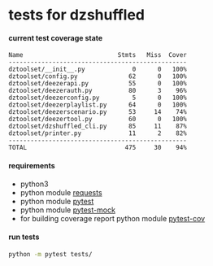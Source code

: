 # tests for dzshuffled


#### current test coverage state
```
Name                          Stmts   Miss  Cover
-------------------------------------------------
dztoolset/__init__.py             0      0   100%
dztoolset/config.py              62      0   100%
dztoolset/deezerapi.py           55      0   100%
dztoolset/deezerauth.py          80      3    96%
dztoolset/deezerconfig.py         5      0   100%
dztoolset/deezerplaylist.py      64      0   100%
dztoolset/deezerscenario.py      53     14    74%
dztoolset/deezertool.py          60      0   100%
dztoolset/dzshuffled_cli.py      85     11    87%
dztoolset/printer.py             11      2    82%
-------------------------------------------------
TOTAL                           475     30    94%
```

#### requirements
 - python3
 - python module [requests](http://docs.python-requests.org/en/master/user/install/)
 - python module [pytest](https://docs.pytest.org/en/latest/getting-started.html)
 - python module [pytest-mock](https://pypi.python.org/pypi/pytest-mock)
 - for building coverage report python module [pytest-cov](https://pypi.python.org/pypi/pytest-cov)

#### run tests  
```sh
python -m pytest tests/
```